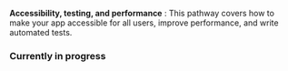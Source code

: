 **Accessibility, testing, and performance** : This pathway covers how to make your app accessible for all users, improve performance, and write automated tests.


### Currently in progress